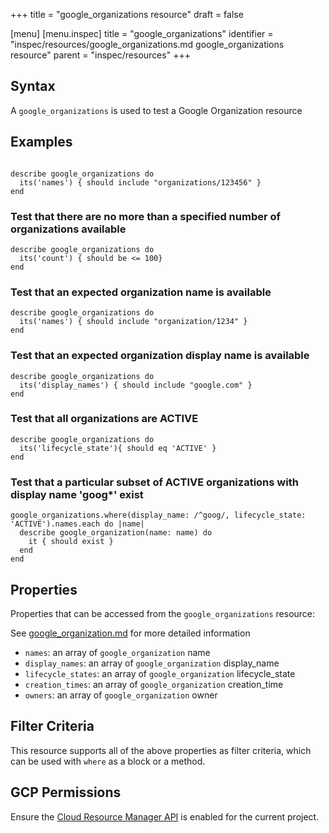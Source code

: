 +++
title = "google_organizations resource"
draft = false

[menu]
  [menu.inspec]
    title = "google_organizations"
    identifier = "inspec/resources/google_organizations.md google_organizations resource"
    parent = "inspec/resources"
+++


## Syntax
A `google_organizations` is used to test a Google Organization resource

## Examples
```

describe google_organizations do
  its('names') { should include "organizations/123456" }
end
```

### Test that there are no more than a specified number of organizations available

    describe google_organizations do
      its('count') { should be <= 100}
    end

### Test that an expected organization name is available

    describe google_organizations do
      its('names') { should include "organization/1234" }
    end

### Test that an expected organization display name is available

    describe google_organizations do
      its('display_names') { should include "google.com" }
    end
    
### Test that all organizations are ACTIVE

    describe google_organizations do
      its('lifecycle_state'){ should eq 'ACTIVE' }
    end    

### Test that a particular subset of ACTIVE organizations with display name 'goog*' exist

    google_organizations.where(display_name: /^goog/, lifecycle_state: 'ACTIVE').names.each do |name|
      describe google_organization(name: name) do
        it { should exist }
      end
    end

## Properties
Properties that can be accessed from the `google_organizations` resource:

See [google_organization.md](google_organization.md) for more detailed information
  * `names`: an array of `google_organization` name
  * `display_names`: an array of `google_organization` display_name
  * `lifecycle_states`: an array of `google_organization` lifecycle_state
  * `creation_times`: an array of `google_organization` creation_time
  * `owners`: an array of `google_organization` owner

## Filter Criteria
This resource supports all of the above properties as filter criteria, which can be used
with `where` as a block or a method.

## GCP Permissions

Ensure the [Cloud Resource Manager API](https://console.cloud.google.com/apis/library/cloudresourcemanager.googleapis.com/) is enabled for the current project.
